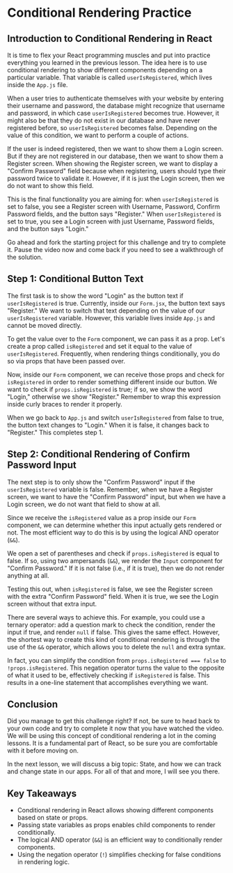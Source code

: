 # Conditional Rendering Practice

## Introduction to Conditional Rendering in React

It is time to flex your React programming muscles and put into practice everything you learned in the previous lesson. The idea here is to use conditional rendering to show different components depending on a particular variable. That variable is called `userIsRegistered`, which lives inside the `App.js` file.

When a user tries to authenticate themselves with your website by entering their username and password, the database might recognize that username and password, in which case `userIsRegistered` becomes true. However, it might also be that they do not exist in our database and have never registered before, so `userIsRegistered` becomes false. Depending on the value of this condition, we want to perform a couple of actions.

If the user is indeed registered, then we want to show them a Login screen. But if they are not registered in our database, then we want to show them a Register screen. When showing the Register screen, we want to display a "Confirm Password" field because when registering, users should type their password twice to validate it. However, if it is just the Login screen, then we do not want to show this field.

This is the final functionality you are aiming for: when `userIsRegistered` is set to false, you see a Register screen with Username, Password, Confirm Password fields, and the button says "Register." When `userIsRegistered` is set to true, you see a Login screen with just Username, Password fields, and the button says "Login."

Go ahead and fork the starting project for this challenge and try to complete it. Pause the video now and come back if you need to see a walkthrough of the solution.

## Step 1: Conditional Button Text

The first task is to show the word "Login" as the button text if `userIsRegistered` is true. Currently, inside our `Form.jsx`, the button text says "Register." We want to switch that text depending on the value of our `userIsRegistered` variable. However, this variable lives inside `App.js` and cannot be moved directly.

To get the value over to the `Form` component, we can pass it as a prop. Let's create a prop called `isRegistered` and set it equal to the value of `userIsRegistered`. Frequently, when rendering things conditionally, you do so via props that have been passed over.

Now, inside our `Form` component, we can receive those props and check for `isRegistered` in order to render something different inside our button. We want to check if `props.isRegistered` is true; if so, we show the word "Login," otherwise we show "Register." Remember to wrap this expression inside curly braces to render it properly.

When we go back to `App.js` and switch `userIsRegistered` from false to true, the button text changes to "Login." When it is false, it changes back to "Register." This completes step 1.

## Step 2: Conditional Rendering of Confirm Password Input

The next step is to only show the "Confirm Password" input if the `userIsRegistered` variable is false. Remember, when we have a Register screen, we want to have the "Confirm Password" input, but when we have a Login screen, we do not want that field to show at all.

Since we receive the `isRegistered` value as a prop inside our `Form` component, we can determine whether this input actually gets rendered or not. The most efficient way to do this is by using the logical AND operator (`&&`).

We open a set of parentheses and check if `props.isRegistered` is equal to false. If so, using two ampersands (`&&`), we render the `Input` component for "Confirm Password." If it is not false (i.e., if it is true), then we do not render anything at all.

Testing this out, when `isRegistered` is false, we see the Register screen with the extra "Confirm Password" field. When it is true, we see the Login screen without that extra input.

There are several ways to achieve this. For example, you could use a ternary operator: add a question mark to check the condition, render the input if true, and render `null` if false. This gives the same effect. However, the shortest way to create this kind of conditional rendering is through the use of the `&&` operator, which allows you to delete the `null` and extra syntax.

In fact, you can simplify the condition from `props.isRegistered === false` to `!props.isRegistered`. This negation operator turns the value to the opposite of what it used to be, effectively checking if `isRegistered` is false. This results in a one-line statement that accomplishes everything we want.

## Conclusion

Did you manage to get this challenge right? If not, be sure to head back to your own code and try to complete it now that you have watched the video. We will be using this concept of conditional rendering a lot in the coming lessons. It is a fundamental part of React, so be sure you are comfortable with it before moving on.

In the next lesson, we will discuss a big topic: State, and how we can track and change state in our apps. For all of that and more, I will see you there.

## Key Takeaways

- Conditional rendering in React allows showing different components based on state or props.
- Passing state variables as props enables child components to render conditionally.
- The logical AND operator (`&&`) is an efficient way to conditionally render components.
- Using the negation operator (`!`) simplifies checking for false conditions in rendering logic.
